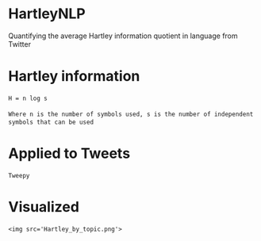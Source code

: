 # HartleyNLP
Quantifying the average Hartley information quotient in language from Twitter

# Hartley information
	H = n log s 

	Where n is the number of symbols used, s is the number of independent symbols that can be used

# Applied to Tweets 
	Tweepy 

# Visualized
	<img src='Hartley_by_topic.png'>
